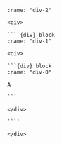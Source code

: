 <div>

`````{div} block
:name: "div-2"

<div>

````{div} block
:name: "div-1"

<div>

```{div} block
:name: "div-0"

A

```

</div>

````

</div>

`````

</div>